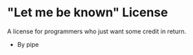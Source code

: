 # "Let me be known" License


A license for programmers who just want some credit in return.

- By pipe

